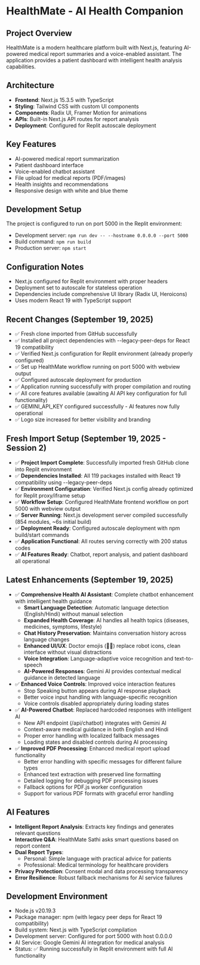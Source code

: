 # HealthMate - AI Health Companion

## Project Overview
HealthMate is a modern healthcare platform built with Next.js, featuring AI-powered medical report summaries and a voice-enabled assistant. The application provides a patient dashboard with intelligent health analysis capabilities.

## Architecture
- **Frontend**: Next.js 15.3.5 with TypeScript
- **Styling**: Tailwind CSS with custom UI components
- **Components**: Radix UI, Framer Motion for animations
- **APIs**: Built-in Next.js API routes for report analysis
- **Deployment**: Configured for Replit autoscale deployment

## Key Features
- AI-powered medical report summarization
- Patient dashboard interface
- Voice-enabled chatbot assistant
- File upload for medical reports (PDF/images)
- Health insights and recommendations
- Responsive design with white and blue theme

## Development Setup
The project is configured to run on port 5000 in the Replit environment:
- Development server: `npm run dev -- --hostname 0.0.0.0 --port 5000`
- Build command: `npm run build`
- Production server: `npm start`

## Configuration Notes
- Next.js configured for Replit environment with proper headers
- Deployment set to autoscale for stateless operation
- Dependencies include comprehensive UI library (Radix UI, Heroicons)
- Uses modern React 19 with TypeScript support

## Recent Changes (September 19, 2025)
- ✅ Fresh clone imported from GitHub successfully
- ✅ Installed all project dependencies with --legacy-peer-deps for React 19 compatibility
- ✅ Verified Next.js configuration for Replit environment (already properly configured)
- ✅ Set up HealthMate workflow running on port 5000 with webview output
- ✅ Configured autoscale deployment for production
- ✅ Application running successfully with proper compilation and routing
- ✅ All core features available (awaiting AI API key configuration for full functionality)
- ✅ GEMINI_API_KEY configured successfully - AI features now fully operational
- ✅ Logo size increased for better visibility and branding

## Fresh Import Setup (September 19, 2025 - Session 2)
- ✅ **Project Import Complete**: Successfully imported fresh GitHub clone into Replit environment
- ✅ **Dependencies Installed**: All 119 packages installed with React 19 compatibility using --legacy-peer-deps
- ✅ **Environment Configuration**: Verified Next.js config already optimized for Replit proxy/iframe setup
- ✅ **Workflow Setup**: Configured HealthMate frontend workflow on port 5000 with webview output
- ✅ **Server Running**: Next.js development server compiled successfully (854 modules, ~6s initial build)
- ✅ **Deployment Ready**: Configured autoscale deployment with npm build/start commands
- ✅ **Application Functional**: All routes serving correctly with 200 status codes
- ✅ **AI Features Ready**: Chatbot, report analysis, and patient dashboard all operational

## Latest Enhancements (September 19, 2025)
- ✅ **Comprehensive Health AI Assistant**: Complete chatbot enhancement with intelligent health guidance
  - **Smart Language Detection**: Automatic language detection (English/Hindi) without manual selection
  - **Expanded Health Coverage**: AI handles all health topics (diseases, medicines, symptoms, lifestyle)
  - **Chat History Preservation**: Maintains conversation history across language changes
  - **Enhanced UI/UX**: Doctor emojis (👨‍⚕️) replace robot icons, clean interface without visual distractions
  - **Voice Integration**: Language-adaptive voice recognition and text-to-speech
  - **AI-Powered Responses**: Gemini AI provides contextual medical guidance in detected language
- ✅ **Enhanced Voice Controls**: Improved voice interaction features
  - Stop Speaking button appears during AI response playback
  - Better voice input handling with language-specific recognition
  - Voice controls disabled appropriately during loading states
- ✅ **AI-Powered Chatbot**: Replaced hardcoded responses with intelligent AI
  - New API endpoint (/api/chatbot) integrates with Gemini AI
  - Context-aware medical guidance in both English and Hindi
  - Proper error handling with localized fallback messages
  - Loading states and disabled controls during AI processing
- ✅ **Improved PDF Processing**: Enhanced medical report upload functionality
  - Better error handling with specific messages for different failure types
  - Enhanced text extraction with preserved line formatting
  - Detailed logging for debugging PDF processing issues
  - Fallback options for PDF.js worker configuration
  - Support for various PDF formats with graceful error handling

## AI Features
- **Intelligent Report Analysis**: Extracts key findings and generates relevant questions
- **Interactive Q&A**: HealthMate Sathi asks smart questions based on report content
- **Dual Report Types**: 
  - Personal: Simple language with practical advice for patients
  - Professional: Medical terminology for healthcare providers
- **Privacy Protection**: Consent modal and data processing transparency
- **Error Resilience**: Robust fallback mechanisms for AI service failures

## Development Environment
- Node.js v20.19.3
- Package manager: npm (with legacy peer deps for React 19 compatibility)
- Build system: Next.js with TypeScript compilation
- Development server: Configured for port 5000 with host 0.0.0.0
- AI Service: Google Gemini AI integration for medical analysis
- Status: ✅ Running successfully in Replit environment with full AI functionality